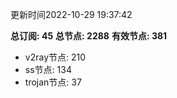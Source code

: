 更新时间2022-10-29 19:37:42

**总订阅: 45**
**总节点: 2288**
**有效节点: 381**
- v2ray节点: 210
- ss节点: 134
- trojan节点: 37
